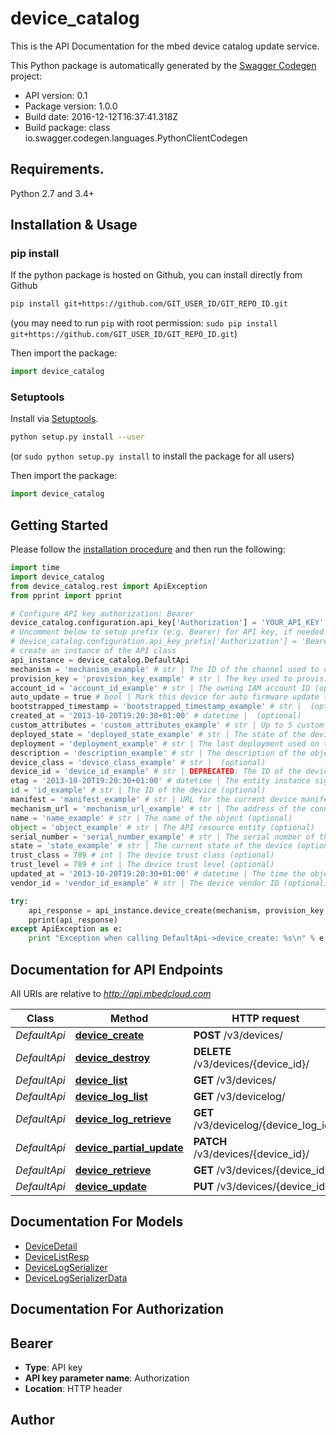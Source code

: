 # device_catalog
This is the API Documentation for the mbed device catalog update service.

This Python package is automatically generated by the [Swagger Codegen](https://github.com/swagger-api/swagger-codegen) project:

- API version: 0.1
- Package version: 1.0.0
- Build date: 2016-12-12T16:37:41.318Z
- Build package: class io.swagger.codegen.languages.PythonClientCodegen

## Requirements.

Python 2.7 and 3.4+

## Installation & Usage
### pip install

If the python package is hosted on Github, you can install directly from Github

```sh
pip install git+https://github.com/GIT_USER_ID/GIT_REPO_ID.git
```
(you may need to run `pip` with root permission: `sudo pip install git+https://github.com/GIT_USER_ID/GIT_REPO_ID.git`)

Then import the package:
```python
import device_catalog 
```

### Setuptools

Install via [Setuptools](http://pypi.python.org/pypi/setuptools).

```sh
python setup.py install --user
```
(or `sudo python setup.py install` to install the package for all users)

Then import the package:
```python
import device_catalog
```

## Getting Started

Please follow the [installation procedure](#installation--usage) and then run the following:

```python
import time
import device_catalog
from device_catalog.rest import ApiException
from pprint import pprint

# Configure API key authorization: Bearer
device_catalog.configuration.api_key['Authorization'] = 'YOUR_API_KEY'
# Uncomment below to setup prefix (e.g. Bearer) for API key, if needed
# device_catalog.configuration.api_key_prefix['Authorization'] = 'Bearer'
# create an instance of the API class
api_instance = device_catalog.DefaultApi
mechanism = 'mechanism_example' # str | The ID of the channel used to communicate with the device
provision_key = 'provision_key_example' # str | The key used to provision the device
account_id = 'account_id_example' # str | The owning IAM account ID (optional)
auto_update = true # bool | Mark this device for auto firmware update (optional)
bootstrapped_timestamp = 'bootstrapped_timestamp_example' # str |  (optional)
created_at = '2013-10-20T19:20:30+01:00' # datetime |  (optional)
custom_attributes = 'custom_attributes_example' # str | Up to 5 custom JSON attributes (optional)
deployed_state = 'deployed_state_example' # str | The state of the device's deployment (optional)
deployment = 'deployment_example' # str | The last deployment used on the device (optional)
description = 'description_example' # str | The description of the object (optional)
device_class = 'device_class_example' # str |  (optional)
device_id = 'device_id_example' # str | DEPRECATED: The ID of the device (optional)
etag = '2013-10-20T19:20:30+01:00' # datetime | The entity instance signature (optional)
id = 'id_example' # str | The ID of the device (optional)
manifest = 'manifest_example' # str | URL for the current device manifest (optional)
mechanism_url = 'mechanism_url_example' # str | The address of the connector to use (optional)
name = 'name_example' # str | The name of the object (optional)
object = 'object_example' # str | The API resource entity (optional)
serial_number = 'serial_number_example' # str | The serial number of the device (optional)
state = 'state_example' # str | The current state of the device (optional)
trust_class = 789 # int | The device trust class (optional)
trust_level = 789 # int | The device trust level (optional)
updated_at = '2013-10-20T19:20:30+01:00' # datetime | The time the object was updated (optional)
vendor_id = 'vendor_id_example' # str | The device vendor ID (optional)

try:
    api_response = api_instance.device_create(mechanism, provision_key, account_id=account_id, auto_update=auto_update, bootstrapped_timestamp=bootstrapped_timestamp, created_at=created_at, custom_attributes=custom_attributes, deployed_state=deployed_state, deployment=deployment, description=description, device_class=device_class, device_id=device_id, etag=etag, id=id, manifest=manifest, mechanism_url=mechanism_url, name=name, object=object, serial_number=serial_number, state=state, trust_class=trust_class, trust_level=trust_level, updated_at=updated_at, vendor_id=vendor_id)
    pprint(api_response)
except ApiException as e:
    print "Exception when calling DefaultApi->device_create: %s\n" % e

```

## Documentation for API Endpoints

All URIs are relative to *http://api.mbedcloud.com*

Class | Method | HTTP request | Description
------------ | ------------- | ------------- | -------------
*DefaultApi* | [**device_create**](docs/DefaultApi.md#device_create) | **POST** /v3/devices/ | 
*DefaultApi* | [**device_destroy**](docs/DefaultApi.md#device_destroy) | **DELETE** /v3/devices/{device_id}/ | 
*DefaultApi* | [**device_list**](docs/DefaultApi.md#device_list) | **GET** /v3/devices/ | 
*DefaultApi* | [**device_log_list**](docs/DefaultApi.md#device_log_list) | **GET** /v3/devicelog/ | 
*DefaultApi* | [**device_log_retrieve**](docs/DefaultApi.md#device_log_retrieve) | **GET** /v3/devicelog/{device_log_id}/ | 
*DefaultApi* | [**device_partial_update**](docs/DefaultApi.md#device_partial_update) | **PATCH** /v3/devices/{device_id}/ | 
*DefaultApi* | [**device_retrieve**](docs/DefaultApi.md#device_retrieve) | **GET** /v3/devices/{device_id}/ | 
*DefaultApi* | [**device_update**](docs/DefaultApi.md#device_update) | **PUT** /v3/devices/{device_id}/ | 


## Documentation For Models

 - [DeviceDetail](docs/DeviceDetail.md)
 - [DeviceListResp](docs/DeviceListResp.md)
 - [DeviceLogSerializer](docs/DeviceLogSerializer.md)
 - [DeviceLogSerializerData](docs/DeviceLogSerializerData.md)


## Documentation For Authorization


## Bearer

- **Type**: API key
- **API key parameter name**: Authorization
- **Location**: HTTP header


## Author



